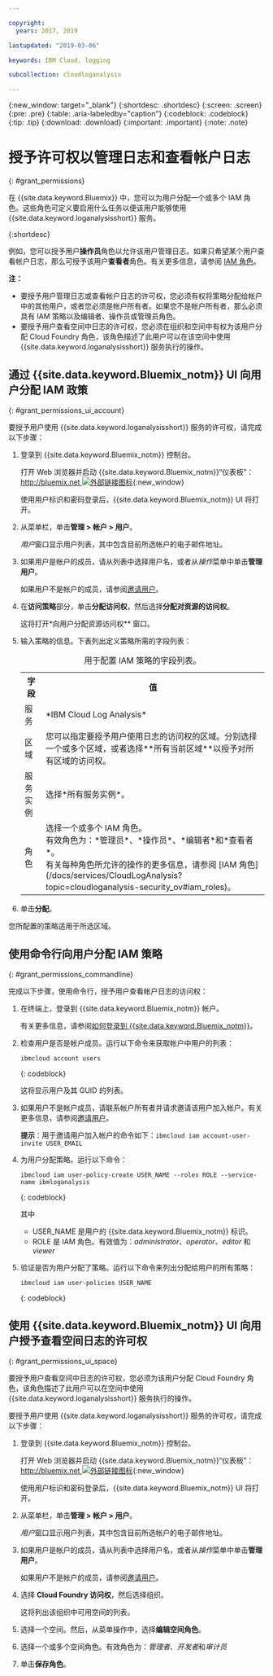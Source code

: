 ```yaml
---

copyright:
  years: 2017, 2019

lastupdated: "2019-03-06"

keywords: IBM Cloud, logging

subcollection: cloudloganalysis

---
```


{:new_window: target="_blank"}
{:shortdesc: .shortdesc}
{:screen: .screen}
{:pre: .pre}
{:table: .aria-labeledby="caption"}
{:codeblock: .codeblock}
{:tip: .tip}
{:download: .download}
{:important: .important}
{:note: .note}

# 授予许可权以管理日志和查看帐户日志
{: #grant_permissions}

在 {{site.data.keyword.Bluemix}} 中，您可以为用户分配一个或多个 IAM 角色。这些角色可定义要启用什么任务以便该用户能够使用 {{site.data.keyword.loganalysisshort}} 服务。
  
{:shortdesc}

例如，您可以授予用户**操作员**角色以允许该用户管理日志。如果只希望某个用户查看帐户日志，那么可授予该用户**查看者**角色。有关更多信息，请参阅 [IAM 角色](/docs/services/CloudLogAnalysis?topic=cloudloganalysis-security_ov#iam_roles)。

**注：** 

* 要授予用户管理日志或查看帐户日志的许可权，您必须有权将策略分配给帐户中的其他用户，或者您必须是帐户所有者。如果您不是帐户所有者，那么必须具有 IAM 策略以及编辑者、操作员或管理员角色。
* 要授予用户查看空间中日志的许可权，您必须在组织和空间中有权为该用户分配 Cloud Foundry 角色，该角色描述了此用户可以在该空间中使用 {{site.data.keyword.loganalysisshort}} 服务执行的操作。 

## 通过 {{site.data.keyword.Bluemix_notm}} UI 向用户分配 IAM 政策
{: #grant_permissions_ui_account}

要授予用户使用 {{site.data.keyword.loganalysisshort}} 服务的许可权，请完成以下步骤：



1. 登录到 {{site.data.keyword.Bluemix_notm}} 控制台。

    打开 Web 浏览器并启动 {{site.data.keyword.Bluemix_notm}}“仪表板”：[http://bluemix.net ![外部链接图标](../../../icons/launch-glyph.svg "外部链接图标")](http://bluemix.net){:new_window}
	
	使用用户标识和密码登录后，{{site.data.keyword.Bluemix_notm}} UI 将打开。

2. 从菜单栏，单击**管理 > 帐户 > 用户**。 

    *用户*窗口显示用户列表，其中包含目前所选帐户的电子邮件地址。
	
3. 如果用户是帐户的成员，请从列表中选择用户名，或者从*操作*菜单中单击**管理用户**。

    如果用户不是帐户的成员，请参阅[邀请用户](/docs/iam?topic=iam-iamuserinv#iamuserinv)。

4. 在**访问策略**部分，单击**分配访问权**，然后选择**分配对资源的访问权**。

    这将打开*向用户分配资源访问权** 窗口。

5. 输入策略的信息。下表列出定义策略所需的字段列表： 

    <table>
	  <caption>用于配置 IAM 策略的字段列表。</caption>
	  <tr>
	    <th>字段</th>
		<th>值</th>
	  </tr>
	  <tr>
	    <td>服务</td>
		<td>*IBM Cloud Log Analysis*</td>
	  </tr>	  
	  <tr>
	    <td>区域</td>
		<td>您可以指定要授予用户使用日志的访问权的区域。分别选择一个或多个区域，或者选择**所有当前区域**以授予对所有区域的访问权。</td>
	  </tr>
	  <tr>
	    <td>服务实例</td>
		<td>选择*所有服务实例*。</td>
	  </tr>
	  <tr>
	    <td>角色</td>
		<td>选择一个或多个 IAM 角色。<br>有效角色为：*管理员*、*操作员*、*编辑者*和*查看者*。<br>有关每种角色所允许的操作的更多信息，请参阅 [IAM 角色](/docs/services/CloudLogAnalysis?topic=cloudloganalysis-security_ov#iam_roles)。</td>
	  </tr>
     </table>
	
6. 单击**分配**。
	
您所配置的策略适用于所选区域。 


## 使用命令行向用户分配 IAM 策略
{: #grant_permissions_commandline}

完成以下步骤，使用命令行，授予用户查看帐户日志的访问权：

1. 在终端上，登录到 {{site.data.keyword.Bluemix_notm}} 帐户。 

    有关更多信息，请参阅[如何登录到 {{site.data.keyword.Bluemix_notm}}](/docs/services/CloudLogAnalysis/qa?topic=cloudloganalysis-cli_qa#login)。

2. 检查用户是否是帐户成员。运行以下命令来获取帐户中用户的列表：

    ```
	ibmcloud account users
	```
    {: codeblock}	

	这将显示用户及其 GUID 的列表。

3. 如果用户不是帐户成员，请联系帐户所有者并请求邀请该用户加入帐户。有关更多信息，请参阅[邀请用户](/docs/iam?topic=iam-iamuserinv#iamuserinv)。

    **提示**：用于邀请用户加入帐户的命令如下：`ibmcloud iam account-user-invite USER_EMAIL`
		
4. 为用户分配策略。运行以下命令：

    ```
    ibmcloud iam user-policy-create USER_NAME --roles ROLE --service-name ibmloganalysis
	```
	{: codeblock}

	其中
    * USER_NAME 是用户的 {{site.data.keyword.Bluemix_notm}} 标识。
	* ROLE 是 IAM 角色。有效值为：*administrator*、*operator*、*editor* 和 *viewer*

5. 验证是否为用户分配了策略。运行以下命令来列出分配给用户的所有策略：

    ```
    ibmcloud iam user-policies USER_NAME
	```
	{: codeblock}




## 使用 {{site.data.keyword.Bluemix_notm}} UI 向用户授予查看空间日志的许可权
{: #grant_permissions_ui_space}

要授予用户查看空间中日志的许可权，您必须为该用户分配 Cloud Foundry 角色，该角色描述了此用户可以在空间中使用 {{site.data.keyword.loganalysisshort}} 服务执行的操作。 

要授予用户使用 {{site.data.keyword.loganalysisshort}} 服务的许可权，请完成以下步骤：



1. 登录到 {{site.data.keyword.Bluemix_notm}} 控制台。

    打开 Web 浏览器并启动 {{site.data.keyword.Bluemix_notm}}“仪表板”：[http://bluemix.net ![外部链接图标](../../../icons/launch-glyph.svg "外部链接图标")](http://bluemix.net){:new_window}
	
	使用用户标识和密码登录后，{{site.data.keyword.Bluemix_notm}} UI 将打开。

2. 从菜单栏，单击**管理 > 帐户 > 用户**。 

    *用户*窗口显示用户列表，其中包含目前所选帐户的电子邮件地址。
	
3. 如果用户是帐户的成员，请从列表中选择用户名，或者从*操作*菜单中单击**管理用户**。

    如果用户不是帐户的成员，请参阅[邀请用户](/docs/iam?topic=iam-iamuserinv#iamuserinv)。

4. 选择 **Cloud Foundry 访问权**，然后选择组织。

    这将列出该组织中可用空间的列表。

5. 选择一个空间。然后，从菜单操作中，选择**编辑空间角色**。

6. 选择一个或多个空间角色。有效角色为：*管理者*、*开发者*和*审计员*
	
7. 单击**保存角色**。




